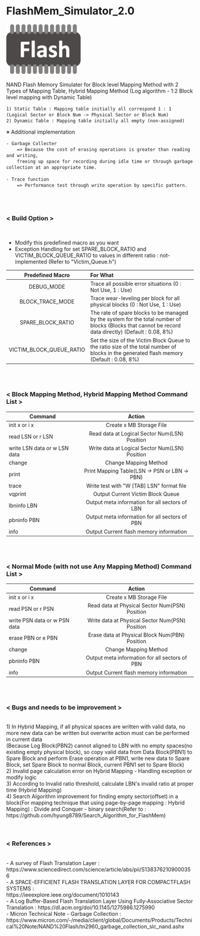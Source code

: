 # FlashMem_Simulator_2.0

<img src="/res/pgb-flashmemory.png" width="200" height="133"><br></br>
NAND Flash Memory Simulater for Block level Mapping Method with 2 Types of Mapping Table, Hybrid Mapping Method (Log algorithm - 1:2 Block level mapping with Dynamic Table)

	1) Static Table : Mapping table initially all correspond 1 : 1 (Logical Sector or Block Num -> Physical Sector or Block Num)
	2) Dynamic Table : Mapping table initially all empty (non-assigned)

※ Additional implementation

	- Garbage Collecter
		=> Because the cost of erasing operations is greater than reading and writing, 
		freeing up space for recording during idle time or through garbage collection at an appropriate time.

	- Trace function
		=> Performance test through write operation by specific pattern.	
<br></br>

<h3><strong>< Build Option ></strong></h3><br>

- Modify this predefined macro as you want
- Exception Handling for set SPARE_BLOCK_RATIO and VICTIM_BLOCK_QUEUE_RATIO to values in different ratio : not-implemented (Refer to "Victim_Queue.h")

| Predefined Macro | For What |
|:---:|:---|
| DEBUG_MODE | Trace all possible error situations (0 : Not Use, 1 : Use) |
| BLOCK_TRACE_MODE | Trace wear-leveling per block for all physical blocks (0 : Not Use, 1 : Use) |
| SPARE_BLOCK_RATIO | The rate of spare blocks to be managed by the system for the total number of blocks (Blocks that cannot be record data directly) (Default : 0.08, 8%) |
| VICTIM_BLOCK_QUEUE_RATIO | Set the size of the Victim Block Queue to the ratio size of the total number of blocks in the generated flash memory (Default : 0.08, 8%) |

<br></br>

<h3><strong>< Block Mapping Method, Hybrid Mapping Method Command List ></strong></h1>

| Command | Action |
|---|:---:|
| init x or i x | Create x MB Storage File |
| read LSN or r LSN | Read data at Logical Sector Num(LSN) Position |
| write LSN data or w LSN data | Write data at Logical Sector Num(LSN) Position |
| change | Change Mapping Method |
| print | Print Mapping Table(LSN -> PSN or LBN -> PBN) |
| trace | Write test with "W [TAB] LSN" format file |
| vqprint | Output Current Victim Block Queue |
| lbninfo LBN | Output meta information for all sectors of LBN |
| pbninfo PBN | Output meta information for all sectors of PBN |
| info | Output Current flash memory information |

<br></br>

<h3><strong>< Normal Mode (with not use Any Mapping Method) Command List ></strong></h3>
  
| Command | Action |
|---|:---:|
| init x or i x | Create x MB Storage File |
| read PSN or r PSN | Read data at Physical Sector Num(PSN) Position |
| write PSN data or w PSN data | Write data at Physical Sector Num(PSN) Position |
| erase PBN or e PBN | Erase data at Physical Block Num(PBN) Position |
| change | Change Mapping Method |
| pbninfo PBN | Output meta information for all sectors of PBN |
| info | Output Current flash memory information |

<br></br>

<h3><strong>< Bugs and needs to be improvement ></strong></h3><br>
1) In Hybrid Mapping, if all physical spaces are written with valid data, no more new data can be written but overwrite action must can be performed in current data<br>
(Because Log Block(PBN2) cannot aligned to LBN with no empty spaces(no existing empty physical block), so copy valid data from Data Block(PBN1) to Spare Block and perform Erase operation at PBN1, write new data to Spare Block, set Spare Block to normal Block, current PBN1 set to Spare Block)<br>
2) Invalid page calculation error on Hybrid Mapping - Handling exception or modify logic <br>
3) According to Invalid ratio threshold, calculate LBN's invalid ratio at proper time (Hybrid Mapping)<br>
4) Search Algorithm improvement for finding empty sector(offset) in a block(For mapping technique that using page-by-page mapping : Hybrid Mapping) : Divide and Conquer - binary search(Refer to : https://github.com/hyung8789/Search_Algorithm_for_FlashMem)<br>
<br></br>

<h3><strong>< References ></strong></h3><br>
- A survey of Flash Translation Layer : <br>https://www.sciencedirect.com/science/article/abs/pii/S1383762109000356<br>
- A SPACE-EFFICIENT FLASH TRANSLATION LAYER FOR COMPACTFLASH SYSTEMS : <br>https://ieeexplore.ieee.org/document/1010143<br>
- A Log Buffer-Based Flash Translation Layer Using Fully-Associative Sector Translation : https://dl.acm.org/doi/10.1145/1275986.1275990<br>
- Micron Technical Note - Garbage Collection : <br>https://www.micron.com/-/media/client/global/Documents/Products/Technical%20Note/NAND%20Flash/tn2960_garbage_collection_slc_nand.ashx<br>
